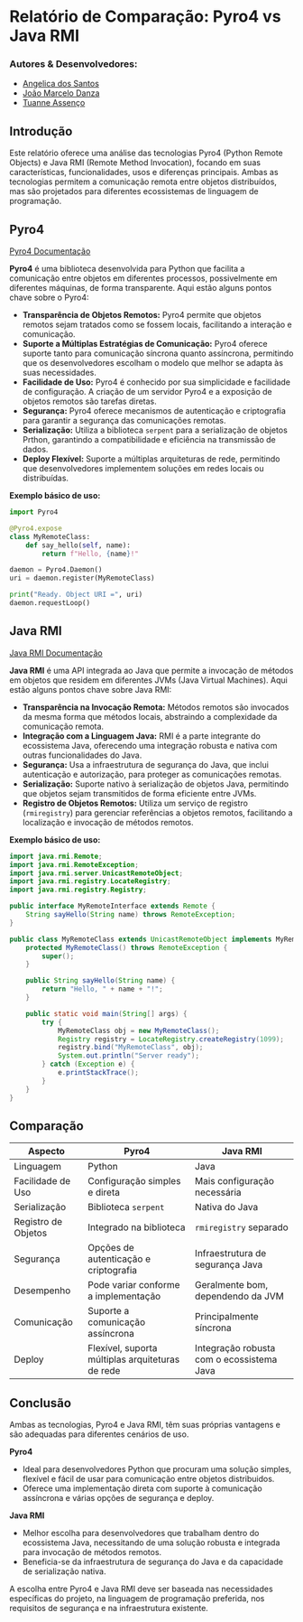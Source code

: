 # Relatório de Comparação: Pyro4 vs Java RMI

### Autores & Desenvolvedores:
- [Angelica dos Santos](https://github.com/angelcomp)
- [João Marcelo Danza](https://github.com/JoaoGandini)
- [Tuanne Assenço](https://github.com/devlower)


## **Introdução**
Este relatório oferece uma análise das tecnologias Pyro4 (Python Remote Objects) e Java RMI (Remote Method Invocation), focando em suas características, funcionalidades, usos e diferenças principais. Ambas as tecnologias permitem a comunicação remota entre objetos distribuídos, mas são projetados para diferentes ecossistemas de linguagem de programação.

## Pyro4

[Pyro4 Documentação](https://pyro4.readthedocs.io/en/stable/)

**Pyro4** é uma biblioteca desenvolvida para Python que facilita a comunicação entre objetos em diferentes processos, possivelmente em diferentes máquinas, de forma transparente. Aqui estão alguns pontos chave sobre o Pyro4:

- **Transparência de Objetos Remotos:** Pyro4 permite que objetos remotos sejam tratados como se fossem locais, facilitando a interação e comunicação.
- **Suporte a Múltiplas Estratégias de Comunicação:** Pyro4 oferece suporte tanto para comunicação síncrona quanto assíncrona, permitindo que os desenvolvedores escolham o modelo que melhor se adapta às suas necessidades.
- **Facilidade de Uso:** Pyro4 é conhecido por sua simplicidade e facilidade de configuração. A criação de um servidor Pyro4 e a exposição de objetos remotos são tarefas diretas.
- **Segurança:** Pyro4 oferece mecanismos de autenticação e criptografia para garantir a segurança das comunicações remotas.
- **Serialização:** Utiliza a biblioteca `serpent` para a serialização de objetos Prthon, garantindo a compatibilidade e eficiência na transmissão de dados.
- **Deploy Flexível:** Suporte a múltiplas arquiteturas de rede, permitindo que desenvolvedores implementem soluções em redes locais ou distribuídas.

**Exemplo básico de uso:**

```python
import Pyro4

@Pyro4.expose
class MyRemoteClass:
    def say_hello(self, name):
        return f"Hello, {name}!"

daemon = Pyro4.Daemon()
uri = daemon.register(MyRemoteClass)

print("Ready. Object URI =", uri)
daemon.requestLoop()
```

## Java RMI

[Java RMI Documentação](https://docs.oracle.com/javase/7/docs/technotes/guides/rmi/)

**Java RMI** é uma API integrada ao Java que permite a invocação de métodos em objetos que residem em diferentes JVMs (Java Virtual Machines). Aqui estão alguns pontos chave sobre Java RMI:

- **Transparência na Invocação Remota:** Métodos remotos são invocados da mesma forma que métodos locais, abstraindo a complexidade da comunicação remota.
- **Integração com a Linguagem Java:** RMI é a parte integrante do ecossistema Java, oferecendo uma integração robusta e nativa com outras funcionalidades do Java.
- **Segurança:** Usa a infraestrutura de segurança do Java, que inclui autenticação e autorização, para proteger as comunicações remotas.
- **Serialização:** Suporte nativo à serialização de objetos Java, permitindo que objetos sejam transmitidos de forma eficiente entre JVMs.
- **Registro de Objetos Remotos:** Utiliza um serviço de registro (`rmiregistry`) para gerenciar referências a objetos remotos, facilitando a localização e invocação de métodos remotos.

**Exemplo básico de uso:**

```java
import java.rmi.Remote;
import java.rmi.RemoteException;
import java.rmi.server.UnicastRemoteObject;
import java.rmi.registry.LocateRegistry;
import java.rmi.registry.Registry;

public interface MyRemoteInterface extends Remote {
    String sayHello(String name) throws RemoteException;
}

public class MyRemoteClass extends UnicastRemoteObject implements MyRemoteInterface {
    protected MyRemoteClass() throws RemoteException {
        super();
    }

    public String sayHello(String name) {
        return "Hello, " + name + "!";
    }

    public static void main(String[] args) {
        try {
            MyRemoteClass obj = new MyRemoteClass();
            Registry registry = LocateRegistry.createRegistry(1099);
            registry.bind("MyRemoteClass", obj);
            System.out.println("Server ready");
        } catch (Exception e) {
            e.printStackTrace();
        }
    }
}
```

## **Comparação**

| Aspecto | Pyro4 | Java RMI |
|---------|-------|----------|
| Linguagem | Python | Java |
| Facilidade de Uso | Configuração simples e direta | Mais configuração necessária |
| Serialização | Biblioteca `serpent` | Nativa do Java |
| Registro de Objetos | Integrado na biblioteca | `rmiregistry` separado | 
| Segurança | Opções de autenticação e criptografia | Infraestrutura de segurança Java |
| Desempenho | Pode variar conforme a implementação | Geralmente bom, dependendo da JVM |
| Comunicação | Suporte a comunicação assíncrona |  Principalmente síncrona |
| Deploy | Flexível, suporta múltiplas arquiteturas de rede | Integração robusta com o ecossistema Java |

## **Conclusão**

Ambas as tecnologias, Pyro4 e Java RMI, têm suas próprias vantagens e são adequadas para diferentes cenários de uso.

**Pyro4**
- Ideal para desenvolvedores Python que procuram uma solução simples, flexível e fácil de usar para comunicação entre objetos distribuidos.
- Oferece uma implementação direta com suporte à comunicação assíncrona e várias opções de segurança e deploy.

**Java RMI**
- Melhor escolha para desenvolvedores que trabalham dentro do ecossistema Java, necessitando de uma solução robusta e integrada para invocação de métodos remotos.
- Beneficia-se da infraestrutura de segurança do Java e da capacidade de serialização nativa.

A escolha entre Pyro4 e Java RMI deve ser baseada nas necessidades específicas do projeto, na linguagem de programação preferida, nos requisitos de segurança e na infraestrutura existente.
